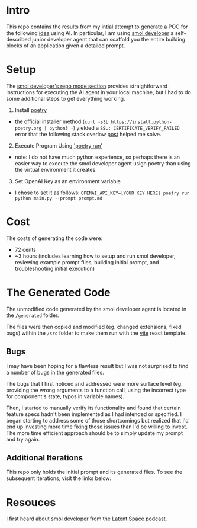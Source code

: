 # Intro

This repo contains the results from my intial attempt to generate a POC for the following [idea](https://handsome-femur-998.notion.site/TBD-d2425bb47fc1408e90e4ab928590f0bb?pvs=4) using AI. In particular, I am using [smol developer](https://github.com/smol-ai/developer) a self-described junior developer agent that can scaffold you the entire building blocks of an application given a detailed prompt.

# Setup

The [smol developer's repo mode section](https://github.com/smol-ai/developer#in-git-repo-mode) provides straightforward instructions for executing the AI agent in your local machine, but I had to do some additional steps to get everything working.

1. Install [poetry](https://python-poetry.org/docs/#installation)

- the official installer method (`curl -sSL https://install.python-poetry.org | python3 -`) yielded a `SSL: CERTIFICATE_VERIFY_FAILED` error that the following stack overlow [post](https://stackoverflow.com/questions/52805115/certificate-verify-failed-unable-to-get-local-issuer-certificate) helped me solve.

2. Execute Program Using ['poetry run'](https://python-poetry.org/docs/basic-usage/#using-your-virtual-environment)

- note: I do not have much python experience, so perhaps there is an easier way to execute the smol developer agent usign poetry than using the virtual environment it creates.

3. Set OpenAI Key as an environment variable

- I chose to set it as follows: `OPENAI_API_KEY=[YOUR KEY HERE] poetry run python main.py --prompt prompt.md`

# Cost

The costs of generating the code were:

- 72 cents
- ~3 hours (includes learning how to setup and run smol developer, reviewing example prompt files, building initial prompt, and troubleshooting initial execution)

# The Generated Code

The unmodified code generated by the smol developer agent is located in the `/generated` folder.

The files were then copied and modified (eg. changed extensions, fixed bugs) within the `/src` folder to make them run with the [vite](https://vitejs.dev/) react template.

## Bugs

I may have been hoping for a flawless result but I was not surprised to find a number of bugs in the generated files.

The bugs that I first noticed and addressed were more surface level (eg. providing the wrong arguments to a function call, using the incorrect type for component's state, typos in variable names).

Then, I started to manually verify its functionality and found that certain feature specs hadn't been implemented as I had intended or specified. I began starting to address some of those shortcomings but realized that I'd end up investing more time fixing those issues than I'd be willing to invest. The more time efficient approach should be to simply update my prompt and try again.

## Additional Iterations

This repo only holds the initial prompt and its generated files. To see the subsequent iterations, visit the links below:

# Resouces

I first heard about [smol developer](https://github.com/smol-ai/developer) from the [Latent Space podcast](https://www.latent.space/podcast).
